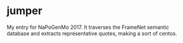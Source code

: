 jumper
======

My entry for NaPoGenMo 2017. It traverses the FrameNet semantic database and extracts representative quotes, making a sort of centos.
